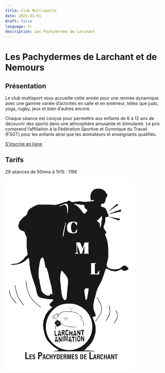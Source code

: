 ```yaml
---
title: Club Multisports
date: 2023-01-01
draft: false
language: fr
description: Les Pachydermes de Larchant
---
```

# Les Pachydermes de Larchant et de Nemours

## Présentation

Le club multisport vous accueille cette année pour une rentrée dynamique avec une gamme variée d’activités en salle et en extérieur, telles que judo, yoga, rugby, jeux et bien d’autres encore. 

Chaque séance est conçue pour permettre aux enfants de 6 à 12 ans de découvrir des sports dans une atmosphère amusante et stimulante. Le prix comprend l’affiliation à la Fédération Sportive et Gymnique du Travail (FSGT) pour les enfants ainsi que les animateurs et enseignants qualifiés.

<div > 
          <a href="https://larchant-animation.s2.yapla.com/fr/ateliers-enfants-2024-2025-14144" class="items-center px-6 py-3 border border-transparent text-base font-medium rounded-md shadow-sm text-white bg-indigo-500 hover:bg-indigo-800 focus:outline-none focus:ring-2 focus:ring-offset-2 focus:ring-indigo-500 ">
            S'inscrire en ligne
          </a>
          
</div>

## Tarifs

29 séances de 50mns à 1h15 : 116€

![Calendrier](cml.png "Calendrier")
